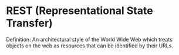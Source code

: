# REST (Representational State Transfer)

Definition: An architectural style of the World Wide Web which treats objects on the web as resources that can be identified by their URLs.